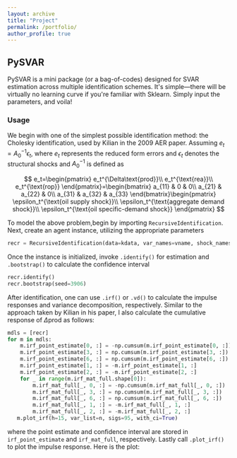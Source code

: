 ```yaml
---
layout: archive
title: "Project"
permalink: /portfolio/
author_profile: true
---
```


## PySVAR

PySVAR is a mini package (or a bag-of-codes) designed for SVAR estimation across multiple identification schemes. It's simple—there will be virtually no learning curve if you're familiar with Sklearn. Simply input the parameters, and voila!

### Usage
We begin with one of the simplest possible identification method: the Cholesky identification, used by Kilian in the 2009 AER paper. Assuming $e_t=A_0^{−1}\epsilon_t$, where $e_t$ represents the reduced form errors and $\epsilon_t$ denotes the structural shocks and $A_0^{-1}$ is defined as

$$
e_t=\begin{pmatrix}
e_t^{\Delta\text{prod}}\\
e_t^{\text{rea}}\\
e_t^{\text{rop}}
\end{pmatrix}=\begin{bmatrix}
a_{11} & 0 & 0\\
a_{21} & a_{22} & 0\\
a_{31} & a_{32} & a_{33}
\end{bmatrix}\begin{pmatrix}
\epsilon_t^{\text{oil supply shock}}\\
\epsilon_t^{\text{aggregate demand shock}}\\
\epsilon_t^{\text{oil specific-demand shock}}
\end{pmatrix}
$$

To model the above problem,begin by importing `RecursiveIdentification`. Next, create an agent instance, utilizing the appropriate parameters
``` python
recr = RecursiveIdentification(data=kdata, var_names=vname, shock_names=sname, date_frequency='M', lag_order=24)
```

Once the instance is initialized, invoke `.identify()` for estimation and `.bootstrap()` to calculate the confidence interval
```python
recr.identify()
recr.bootstrap(seed=3906)
```

After identification, one can use `.irf()` or `.vd()` to calculate the impulse responses and variance decomposition, respectively. Similar to the approach taken by Kilian in his paper, I also calculate the cumulative response of $\Delta \text{prod}$ as follows:
```python
mdls = [recr]
for m in mdls:
    m.irf_point_estimate[0, :] = -np.cumsum(m.irf_point_estimate[0, :])
    m.irf_point_estimate[3, :] = np.cumsum(m.irf_point_estimate[3, :])
    m.irf_point_estimate[6, :] = np.cumsum(m.irf_point_estimate[6, :])
    m.irf_point_estimate[1, :] = -m.irf_point_estimate[1, :]
    m.irf_point_estimate[2, :] = -m.irf_point_estimate[2, :]
    for _ in range(m.irf_mat_full.shape[0]):
        m.irf_mat_full[_, 0, :] = -np.cumsum(m.irf_mat_full[_, 0, :])
        m.irf_mat_full[_, 3, :] = np.cumsum(m.irf_mat_full[_, 3, :])
        m.irf_mat_full[_, 6, :] = np.cumsum(m.irf_mat_full[_, 6, :])
        m.irf_mat_full[_, 1, :] = -m.irf_mat_full[_, 1, :]
        m.irf_mat_full[_, 2, :] = -m.irf_mat_full[_, 2, :]
   m.plot_irf(h=15, var_list=n, sigs=95, with_ci=True)
```

where the point estimate and confidence interval are stored in `irf_point_estimate` and `irf_mat_full`, respectively.  Lastly call `.plot_irf()` to plot the impulse response. Here is the plot:
